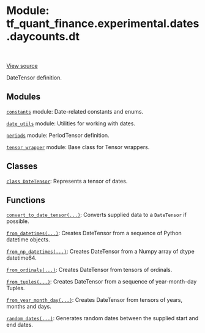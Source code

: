 <div itemscope itemtype="http://developers.google.com/ReferenceObject">
<meta itemprop="name" content="tf_quant_finance.experimental.dates.daycounts.dt" />
<meta itemprop="path" content="Stable" />
</div>

# Module: tf_quant_finance.experimental.dates.daycounts.dt

<!-- Insert buttons and diff -->

<table class="tfo-notebook-buttons tfo-api" align="left">
</table>

<a target="_blank" href="https://github.com/google/tf-quant-finance/blob/master/tf_quant_finance/experimental/dates/date_tensor.py">View source</a>



DateTensor definition.



## Modules

[`constants`](../../../../tf_quant_finance/experimental/dates/periods/constants.md) module: Date-related constants and enums.

[`date_utils`](../../../../tf_quant_finance/experimental/dates/date_utils.md) module: Utilities for working with dates.

[`periods`](../../../../tf_quant_finance/experimental/dates/periods.md) module: PeriodTensor definition.

[`tensor_wrapper`](../../../../tf_quant_finance/experimental/dates/periods/tensor_wrapper.md) module: Base class for Tensor wrappers.

## Classes

[`class DateTensor`](../../../../tf_quant_finance/experimental/dates/DateTensor.md): Represents a tensor of dates.

## Functions

[`convert_to_date_tensor(...)`](../../../../tf_quant_finance/experimental/dates/convert_to_date_tensor.md): Converts supplied data to a `DateTensor` if possible.

[`from_datetimes(...)`](../../../../tf_quant_finance/experimental/dates/from_datetimes.md): Creates DateTensor from a sequence of Python datetime objects.

[`from_np_datetimes(...)`](../../../../tf_quant_finance/experimental/dates/from_np_datetimes.md): Creates DateTensor from a Numpy array of dtype datetime64.

[`from_ordinals(...)`](../../../../tf_quant_finance/experimental/dates/from_ordinals.md): Creates DateTensor from tensors of ordinals.

[`from_tuples(...)`](../../../../tf_quant_finance/experimental/dates/from_tuples.md): Creates DateTensor from a sequence of year-month-day Tuples.

[`from_year_month_day(...)`](../../../../tf_quant_finance/experimental/dates/from_year_month_day.md): Creates DateTensor from tensors of years, months and days.

[`random_dates(...)`](../../../../tf_quant_finance/experimental/dates/random_dates.md): Generates random dates between the supplied start and end dates.

